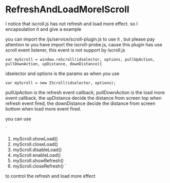 # RefreshAndLoadMoreIScroll

I notice that iscroll.js has not refresh and load more effect. so I encapsulation it and give a example

you can import the /js/service/scroll-plugin.js to use it , but please pay attention to you have import the iscroll-probe.js, cause this plugin has use scroll event listener, this event is not support by iscroll.js


`
    var myScroll = window.reScroll(idselector, options, pullUpAction, pullDownAction, upDistance, downDistance){
`

idselector and options is the params as when you use

`
    var myScroll = new IScroll(idselector, options);
`

pullUpAction is the refresh event callback,    pullDownAction is the load more event callback, the upDistance decide the distance from screen top when refresh event fired, the downDistance decide the distance from screen bottom when load more event fired.

you can use

`
1. myScroll.showLoad() 
2. myScroll.closeLoad() 
3. myScroll.disableLoad()  
4. myScroll.enableLoad() 
5. myScroll.showRefresh() 
6. myScroll.closeRefresh() 
`

to control the refresh and load more effect 
